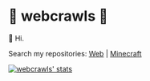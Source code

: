 # 🌃 webcrawls 🌠

👋 Hi.

Search my repositories: [Web](https://github.com/webcrawls?tab=repositories&q=topic%3Aweb) | [Minecraft](https://github.com/webcrawls?tab=repositories&q=topic%3Aminecraft)

[![webcrawls' stats](https://github-readme-stats.vercel.app/api?username=webcrawls)](https://github.com/anuraghazra/github-readme-stats)
